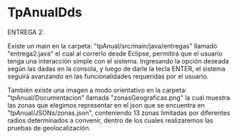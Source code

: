# TpAnualDds

ENTREGA 2:

Existe un main en la carpeta: "tpAnual/src/main/java/entregas" llamado "entrega2.java" el cual al correrlo desde Eclipse, permitirá que el usuario tenga una interacción simple con el sistema. Ingresando la opción deseada según las dadas en la consola, y luego de darle la tecla ENTER, el sistema seguirá avanzando en las funcionalidades requeridas por el usuario.

También existe una imagen a modo orientativo en la carpeta: "tpAnual/Documentacion" llamada "zonasGeograficas.png" la cual muestra las zonas que elegimos representar en el json que se encuentra en "tpAnual/JSONs/zonas.json", conteniendo 13 zonas limitadas por diferentes radios determinados a convenir, dentro de los cuales realizaremos las pruebas de geolocalización.
